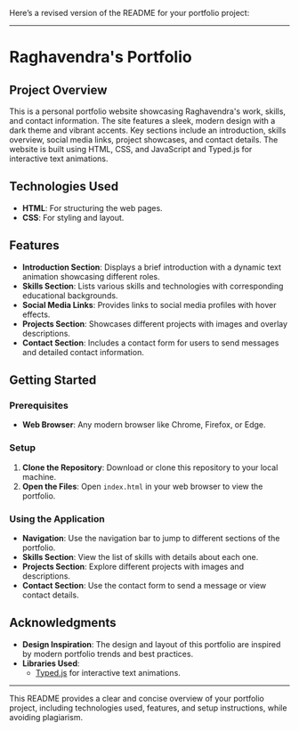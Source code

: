 Here’s a revised version of the README for your portfolio project:

---

# Raghavendra's Portfolio

## Project Overview

This is a personal portfolio website showcasing Raghavendra's work, skills, and contact information. The site features a sleek, modern design with a dark theme and vibrant accents. Key sections include an introduction, skills overview, social media links, project showcases, and contact details. The website is built using HTML, CSS, and JavaScript and Typed.js for interactive text animations.

## Technologies Used

- **HTML**: For structuring the web pages.
- **CSS**: For styling and layout.

## Features

- **Introduction Section**: Displays a brief introduction with a dynamic text animation showcasing different roles.
- **Skills Section**: Lists various skills and technologies with corresponding educational backgrounds.
- **Social Media Links**: Provides links to social media profiles with hover effects.
- **Projects Section**: Showcases different projects with images and overlay descriptions.
- **Contact Section**: Includes a contact form for users to send messages and detailed contact information.

## Getting Started

### Prerequisites

- **Web Browser**: Any modern browser like Chrome, Firefox, or Edge.

### Setup

1. **Clone the Repository**: Download or clone this repository to your local machine.
2. **Open the Files**: Open `index.html` in your web browser to view the portfolio.

### Using the Application

- **Navigation**: Use the navigation bar to jump to different sections of the portfolio.
- **Skills Section**: View the list of skills with details about each one.
- **Projects Section**: Explore different projects with images and descriptions.
- **Contact Section**: Use the contact form to send a message or view contact details.

## Acknowledgments

- **Design Inspiration**: The design and layout of this portfolio are inspired by modern portfolio trends and best practices.
- **Libraries Used**:
  - [Typed.js](https://github.com/mattboldt/typed.js) for interactive text animations.

---

This README provides a clear and concise overview of your portfolio project, including technologies used, features, and setup instructions, while avoiding plagiarism.

